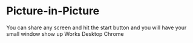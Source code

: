 # Picture-in-Picture
You can share any screen and hit the start button and you will have your small window show up 
Works Desktop Chrome
